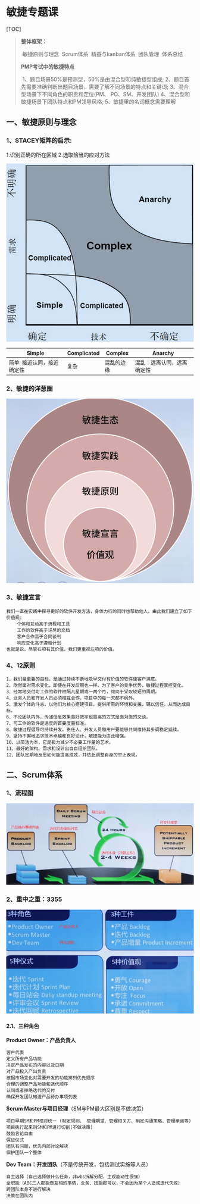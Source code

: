# 敏捷专题课

[TOC]

> **整体框架：**
>
> ​	敏捷原则与理念
> ​	Scrum体系
> ​	精益与kanban体系
> ​	团队管理
> ​	体系总结
>
> **PMP考试中的敏捷特点**
>
> ​	1、题目场景50%是预测型，50%是由混合型和纯敏捷型组成;
> ​	2、题目首先需要准确判断出题目场景，需要了解不同场景的特点和关键词;
> ​	3、混合型场景下不同角色的职责和定位(PM、 PO、SM、开发团队)
> ​	4、混合型和敏捷场景下团队特点和PM领导风格;
> ​	5、敏捷里的名词概念需要理解

## 一、敏捷原则与理念

### 1、STACEY矩阵的启示:

1.识别正确的所在区域
2.选取恰当的应对方法

![STACEY矩阵](敏捷专题课V1.0.assets/1.1-1敏捷的使用场景.png)

| Simple                     | Complicated | Complex    | Anarchy                    |
| -------------------------- | ----------- | ---------- | -------------------------- |
| 简单: 接近认同，接近确定性 | 复杂        | 混乱的边缘 | 混乱：远离认同，远离确定性 |

### 2、敏捷的洋葱圈

![](敏捷专题课V1.0.assets/1.1-2敏捷洋葱圈.png)

### 3、敏捷宣言

```
我们一直在实践中探寻更好的软件开发方法，身体力行的同时也帮助他人。由此我们建立了如下价值观:
    个体和互动高于流程和工具
    工作的软件高于详尽的文档
    客户合作高于合同谈判
    响应变化高于遵循计划
也就是说，尽管右项有其价值，我们更重视左项的价值。
```

### 4、12原则

```
1、我们最重要的目标，是通过持续不断地及早交付有价值的软件使客户满意。
2、欣然面对需求变化，即使在开发后期也一样。为了客户的竞争优势，敏捷过程掌控变化。
3、经常地交付可工作的软件相隔几星期或一两个月，倾向于采取较短的周期。
4、业务人员和开发人员必须相互合作，项目中的每一天都不例外。
5、激发个体的斗志，以他们为核心搭建项目。提供所需的环境和支援，辅以信任，从而达成目标。
6、不论团队内外，传递信息效果最好效率也最高的方式是面对面的交谈。
7、可工作的软件是进度的首要度量标准。
8、敏捷过程倡导可持续开发。责任人、开发人员和用户要能够共同维持其步调稳定延续。
9、坚持不懈地追求技术卓越和良好设计，敏捷能力由此增强。
10、以简洁为本，它是极力减少不必要工作量的艺术。
11、最好的架构、需求和设计出自自组织团队。
12、团队定期地反思如何能提高成效，并依此调整自身的举止表现。
```

## 二、Scrum体系

### 1、流程图

![](敏捷专题课V1.0.assets/1.2-1Scrum流程图.png)

### 2、重中之重：3355

![](敏捷专题课V1.0.assets/1.2-2重中之重3355-16493095542551.png)

#### 2.1、三种角色

**Product Owner：产品负责人**

```
客户代表
定义所有产品功能
决定产品发布的内容以及日期
对产品投入产出负责
根据市场变化对需要开发的功能排列优先顺序
合理的调整产品功能和迭代顺序
认同或者拒绝迭代的交付
确保开发团队知道产品待办事项列表
```

**Scrum Master与项目经理**（SM与PM最大区别是不做决策）

```
项目早期SM和PM相对统一 (制定规则、 管理期望、管理相关方、制定沟通策略、管理承诺等)
项目执行起来则SM和PM进行切割(不做决策)
鼓励言论自由
保证仪式
团队有问题，优先内部讨论解决
保护团队一个整体
```

**Dev Team：开发团队**（不是传统开发，包括测试实施等人员）

```
自主选择（自己选择做什么任务，非wbs拆解分配，主观能动性很强）
全职能（ABC三人都能做互相的事情，业务、技能都可以，不会因为某个人造成迭代失败）
跨团队本身不进行解决
决策在团队内
```

